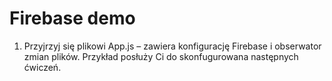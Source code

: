 # Firebase demo

1. Przyjrzyj się plikowi App.js – zawiera konfigurację Firebase i obserwator zmian plików. Przykład posłuży Ci do skonfugurowana następnych ćwiczeń.
